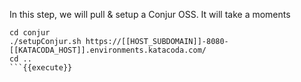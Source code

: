 In this step, we will pull & setup a Conjur OSS. 
It will take a moments

```
cd conjur
./setupConjur.sh https://[[HOST_SUBDOMAIN]]-8080-[[KATACODA_HOST]].environments.katacoda.com/
cd ..
```{{execute}}
